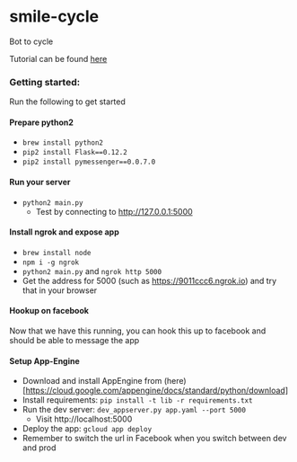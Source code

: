 # smile-cycle
Bot to cycle 

Tutorial can be found [here](https://www.twilio.com/blog/2017/12/facebook-messenger-bot-python.html)

### Getting started:
Run the following to get started

#### Prepare python2
- `brew install python2`
- `pip2 install Flask==0.12.2`
- `pip2 install pymessenger==0.0.7.0`

#### Run your server
- `python2 main.py`
  - Test by connecting to http://127.0.0.1:5000

#### Install ngrok and expose app 
- `brew install node`
- `npm i -g ngrok`
- `python2 main.py` and `ngrok http 5000`
- Get the address for 5000 (such as https://9011ccc6.ngrok.io) and try that in your browser

#### Hookup on facebook 
Now that we have this running, you can hook this up to facebook and should be able to message the app

#### Setup App-Engine
- Download and install AppEngine from (here)[https://cloud.google.com/appengine/docs/standard/python/download]
- Install requirements: `pip install -t lib -r requirements.txt`
- Run the dev server: `dev_appserver.py app.yaml --port 5000`
  - Visit http://localhost:5000
- Deploy the app: `gcloud app deploy` 
- Remember to switch the url in Facebook when you switch between dev and prod
